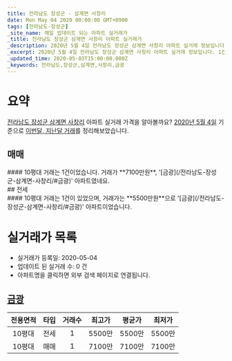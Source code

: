 ```yaml
---
title: 전라남도 장성군 - 삼계면 사창리
date: Mon May 04 2020 00:00:00 GMT+0900
tags: [전라남도-장성군]
_site_name: 매일 업데이트 되는 아파트 실거래가
_title: 전라남도 장성군 삼계면 사창리 아파트 실거래가
_description: 2020년 5월 4일 전라남도 장성군 삼계면 사창리 아파트 실거래 정보입니다. 1건 아파트 정보가 있습니다.
_excerpt: 2020년 5월 4일 전라남도 장성군 삼계면 사창리 아파트 실거래 정보입니다. 1건 아파트 정보가 있습니다.
_updated_time: 2020-05-03T15:00:00.000Z
_keywords: 전라남도,장성군,삼계면,사창리,금광
---
```





# 요약
<ins>전라남도 장성군 삼계면 사창리</ins> 아파트 실거래 가격을 알아볼까요? <ins>2020년 5월 4일</ins> 기준으로 <ins>이번달, 지난달 거래</ins>를 정리해보았습니다.

## 매매
<div class="container">
<div class="twelve columns" markdown="1">
#### 10평대
거래는 1건이었습니다. 거래가 **7100만원**, '[금광](/전라남도-장성군-삼계면-사창리/#금광)' 아파트였네요.
</div>
</div>
## 전세
<div class="container">
<div class="twelve columns" markdown="1">
#### 10평대
거래는 1건이 있었으며, 거래가는 **5500만원**으로 '[금광](/전라남도-장성군-삼계면-사창리/#금광)' 아파트이었습니다.
</div>
</div>



# 실거래가 목록
- 실거래가 등록일: 2020-05-04
- 업데이트 된 실거래 수: 0 건
- 아파트명을 클릭하면 외부 검색 페이지로 연결됩니다.

## [금광](#금광)

|전용면적|타입|거래수|최고가|평균가|최저가|
|:---:|:---:|:---:|:---:|:---:|:---:|
|10평대|<span class="deal-type-2">전세</span>|1|5500만|5500만|5500만|
|10평대|<span class="deal-type-1">매매</span>|1|7100만|7100만|7100만|

<br/>



